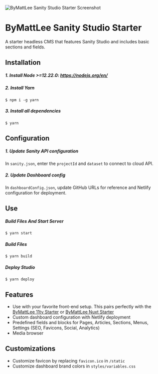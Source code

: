 ![ByMattLee Sanity Studio Starter Screenshot](http://hosted.bymattlee.com/github/bymattlee-sanity-studio-starter-screenshot.jpg)

# ByMattLee Sanity Studio Starter
A starter headless CMS that features Sanity Studio and includes basic sections and fields.

## Installation
##### 1. Install Node >=12.22.0: <https://nodejs.org/en/>
##### 2. Install Yarn
```
$ npm i -g yarn
```
##### 3. Install all dependencies
```
$ yarn
```

## Configuration
##### 1. Update Sanity API configuration
In `sanity.json`, enter the `projectId` and `dataset` to connect to cloud API.
##### 2. Update Dashboard config
In `dashboardConfig.json`, update GitHub URLs for reference and Netlify configuration for deployment.

## Use
##### Build Files And Start Server
```
$ yarn start
```
##### Build Files
```
$ yarn build
```
##### Deploy Studio
```
$ yarn deploy
```

## Features
* Use with your favorite front-end setup. This pairs perfectly with the [ByMattLee 11ty Starter](https://github.com/bymattlee/bymattlee-11ty-starter) or [ByMattLee Nuxt Starter](https://github.com/bymattlee/bymattlee-nuxt-starter)
* Custom dashboard configuration with Netlify deployment
* Predefined fields and blocks for Pages, Articles, Sections, Menus, Settings (SEO, Favicons, Social, Analytics)
* Media browser

## Customizations
* Customize favicon by replacing `favicon.ico` in `/static`
* Customize dashboard brand colors in `styles/variables.css`
